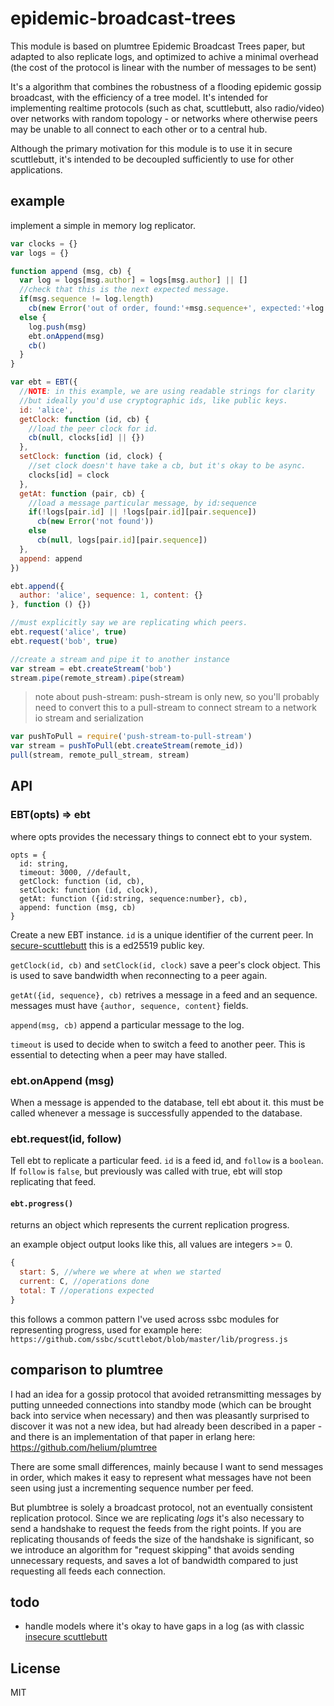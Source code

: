 # epidemic-broadcast-trees

This module is based on plumtree Epidemic Broadcast Trees paper,
but adapted to also replicate logs, and optimized to achive a minimal
overhead (the cost of the protocol is linear with the number of messages to be sent)

It's a algorithm that combines the robustness of a flooding epidemic gossip broadcast,
with the efficiency of a tree model. It's intended for implementing realtime protocols
(such as chat, scuttlebutt, also radio/video) over networks with random topology -
or networks where otherwise peers may be unable to all connect to each other or to a central hub.

Although the primary motivation for this module is to use it in secure scuttlebutt,
it's intended to be decoupled sufficiently to use for other applications.

## example

implement a simple in memory log replicator.

``` js
var clocks = {}
var logs = {}

function append (msg, cb) {
  var log = logs[msg.author] = logs[msg.author] || []
  //check that this is the next expected message.
  if(msg.sequence != log.length)
    cb(new Error('out of order, found:'+msg.sequence+', expected:'+log.length))
  else {
    log.push(msg)
    ebt.onAppend(msg)
    cb()
  }
}

var ebt = EBT({
  //NOTE: in this example, we are using readable strings for clarity
  //but ideally you'd use cryptographic ids, like public keys.
  id: 'alice',
  getClock: function (id, cb) {
    //load the peer clock for id.
    cb(null, clocks[id] || {})
  },
  setClock: function (id, clock) {
    //set clock doesn't have take a cb, but it's okay to be async.
    clocks[id] = clock
  },
  getAt: function (pair, cb) {
    //load a message particular message, by id:sequence
    if(!logs[pair.id] || !logs[pair.id][pair.sequence])
      cb(new Error('not found'))
    else
      cb(null, logs[pair.id][pair.sequence])
  },
  append: append
})

ebt.append({
  author: 'alice', sequence: 1, content: {}
}, function () {})

//must explicitly say we are replicating which peers.
ebt.request('alice', true)
ebt.request('bob', true)

//create a stream and pipe it to another instance
var stream = ebt.createStream('bob')
stream.pipe(remote_stream).pipe(stream)
```

> note about push-stream: push-stream is only new, so you'll probably
  need to convert this to a pull-stream to connect stream to a network
  io stream and serialization

``` js
var pushToPull = require('push-stream-to-pull-stream')
var stream = pushToPull(ebt.createStream(remote_id))
pull(stream, remote_pull_stream, stream)
```


## API

### EBT(opts) => ebt

where opts provides the necessary things to connect ebt
to your system.

```
opts = {
  id: string,
  timeout: 3000, //default,
  getClock: function (id, cb),
  setClock: function (id, clock),
  getAt: function ({id:string, sequence:number}, cb),
  append: function (msg, cb)
}
```

Create a new EBT instance. `id` is a unique identifier of the current peer.
In [secure-scuttlebutt](https://scuttlebutt.nz) this is a ed25519 public key.

`getClock(id, cb)` and `setClock(id, clock)` save a peer's clock object.
This is used to save bandwidth when reconnecting to a peer again.

`getAt({id, sequence}, cb)` retrives a message in a feed and an sequence.
messages must have `{author, sequence, content}` fields.

`append(msg, cb)` append a particular message to the log.

`timeout` is used to decide when to switch a feed to another peer.
This is essential to detecting when a peer may have stalled.

### ebt.onAppend (msg)

When a message is appended to the database, tell ebt about it.
this must be called whenever a message is successfully appended to the database.

### ebt.request(id, follow)

Tell ebt to replicate a particular feed. `id` is a feed id, and `follow` is a `boolean`.
If `follow` is `false`, but previously was called with true, ebt will stop replicating
that feed.

#### `ebt.progress()`

returns an object which represents the current replication progress.

an example object output looks like this, all values are integers >= 0.

``` js
{
  start: S, //where we where at when we started
  current: C, //operations done
  total: T //operations expected
}
```

this follows a common pattern I've used across ssbc modules for representing progress,
used for example here: `https://github.com/ssbc/scuttlebot/blob/master/lib/progress.js`


## comparison to plumtree

I had an idea for a gossip protocol that avoided retransmitting messages by putting
unneeded connections into standby mode (which can be brought back into service when necessary)
and then was pleasantly surprised to discover it was not a new idea, but had already been described
in a paper - and there is an implementation of that paper in erlang here: https://github.com/helium/plumtree

There are some small differences, mainly because I want to send messages in order, which makes
it easy to represent what messages have not been seen using just a incrementing sequence number per feed.

But plumbtree is solely a broadcast protocol, not an eventually consistent replication protocol.
Since we are replicating _logs_ it's also necessary to send a handshake to request the feeds
from the right points. If you are replicating thousands of feeds the size of the handshake is
significant, so we introduce an algorithm for "request skipping" that avoids sending unnecessary
requests, and saves a lot of bandwidth compared to just requesting all feeds each connection.

## todo

* handle models where it's okay to have gaps in a log (as with classic [insecure scuttlebutt](https://github.com/dominictarr/scuttlebutt)

## License

MIT




